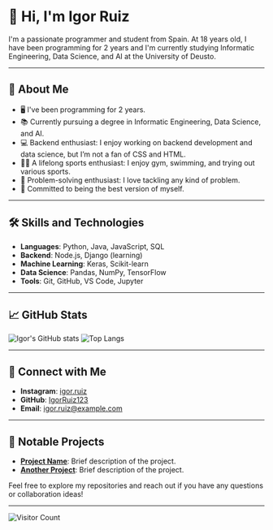 # 👋 Hi, I'm Igor Ruiz

I'm a passionate programmer and student from Spain. At 18 years old, I have been programming for 2 years and I'm currently studying Informatic Engineering, Data Science, and AI at the University of Deusto.

---

## 🚀 About Me

- 🖥️ I've been programming for 2 years.
- 📚 Currently pursuing a degree in Informatic Engineering, Data Science, and AI.
- 💻 Backend enthusiast: I enjoy working on backend development and data science, but I’m not a fan of CSS and HTML.
- 🏋️‍♂️ A lifelong sports enthusiast: I enjoy gym, swimming, and trying out various sports.
- 🧠 Problem-solving enthusiast: I love tackling any kind of problem.
- 💪 Committed to being the best version of myself.

---

## 🛠️ Skills and Technologies

- **Languages**: Python, Java, JavaScript, SQL
- **Backend**: Node.js, Django (learning)
- **Machine Learning**: Keras, Scikit-learn
- **Data Science**: Pandas, NumPy, TensorFlow
- **Tools**: Git, GitHub, VS Code, Jupyter

---

## 📈 GitHub Stats

![Igor's GitHub stats](https://github-readme-stats.vercel.app/api?username=IgorRuiz123&show_icons=true&theme=radical)
![Top Langs](https://github-readme-stats.vercel.app/api/top-langs/?username=IgorRuiz123&layout=compact&theme=radical)

---

## 🔗 Connect with Me

- **Instagram**: [igor.ruiz](https://www.instagram.com/igor.ruiz)
- **GitHub**: [IgorRuiz123](https://github.com/IgorRuiz123)
- **Email**: [igor.ruiz@example.com](mailto:igor.ruiz@example.com)

---

## 🌟 Notable Projects

- **[Project Name](https://github.com/IgorRuiz123/PROJECT_NAME)**: Brief description of the project.
- **[Another Project](https://github.com/IgorRuiz123/ANOTHER_PROJECT)**: Brief description of the project.

Feel free to explore my repositories and reach out if you have any questions or collaboration ideas!

---

![Visitor Count](https://komarev.com/ghpvc/?username=IgorRuiz123&color=blue)
